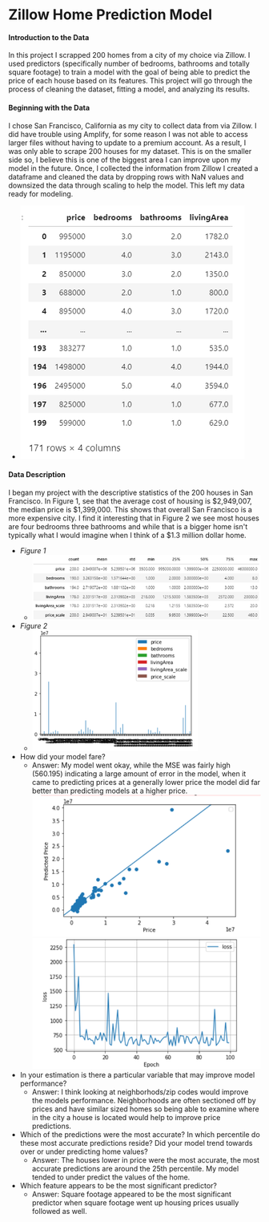 # Zillow Home Prediction Model 
#### Introduction to the Data
In this project I scrapped 200 homes from a city of my choice via Zillow. I used predictors (specifically number of bedrooms, bathrooms and totally square footage) to train a model with the goal of being able to predict the price of each house based on its features. This project will go through the process of cleaning the dataset, fitting a model, and analyzing its results.
#### Beginning with the Data 
I chose San Francisco, California as my city to collect data from via Zillow. I did have trouble using Amplify, for some reason I was not able to access larger files without having to update to a premium account. As a result, I was only able to scrape 200 houses for my dataset. This is on the smaller side so, I believe this is one of the biggest area I can improve upon my model in the future. Once, I collected the information from Zillow I created a dataframe and cleaned the data by dropping rows with NaN values and downsized the data through scaling to help the model. This left my data ready for modeling. 
  - ![](images/dataframe.PNG)
#### Data Description 
I began my project with the descriptive statistics of the 200 houses in San Francisco. In Figure 1, see that the average cost of housing is $2,949,007, the median price is $1,399,000. This shows that overall San Francisco is a more expensive city. I find it interesting that in Figure 2 we see most houses are four bedrooms three bathrooms and while that is a bigger home isn't typically what I would imagine when I think of a $1.3 million dollar home.
  - *Figure 1*
    - ![](images/sum.PNG)
  - *Figure 2*
    - ![](images/bar.PNG)
- How did your model fare?
  - Answer: My model went okay, while the MSE was fairly high (560.195) indicating a large amount of error in the model, when it came to predicting prices at a generally lower price the model did far better than predicting models at a higher price. 
  ![](images/Proj1.PNG)
    ![](images/Proj_im2.PNG)
- In your estimation is there a particular variable that may improve model performance?
  - Answer: I think looking at neighborhods/zip codes would improve the models performance. Neighborhoods are often sectioned off by prices and have similar sized homes so being able to examine where in the city a house is located would help to improve price predictions.
- Which of the predictions were the most accurate? In which percentile do these most accurate predictions reside? Did your model trend towards over or under predicting home values?
  - Answer: The houses lower in price were the most accurate, the most accurate predictions are around the  25th percentile. My model tended to under predict the values of the home.
- Which feature appears to be the most significant predictor?
    - Answer: Square footage appeared to be the most significant predictor when square footage went up housing prices usually followed as well. 
  